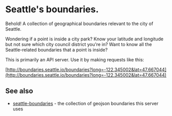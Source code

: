 # Seattle's boundaries.

Behold! A collection of geographical boundaries relevant to the city of Seattle.

Wondering if a point is inside a city park? Know your latitude and longitude but not sure which city council district you're in?
Want to know all the Seattle-related boundaries that a point is inside?

This is primarily an API server. Use it by making requests like this:

[http://boundaries.seattle.io/boundaries?long=-122.345002&lat=47.667044](http://boundaries.seattle.io/boundaries?long=-122.345002&lat=47.667044)

## See also
- [seattle-boundaries](https://github.com/openseattle/seattle-boundaries) - the collection of geojson boundaries this server uses

